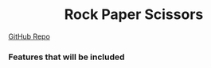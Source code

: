 # <h1 style="text-align: center;">Rock Paper Scissors</h1>

[GitHub Repo](https://github.com/Looch8/rps-terminal-app.git)

### Features that will be included
